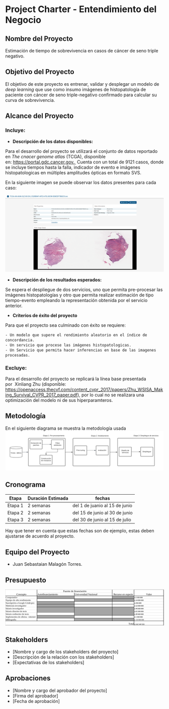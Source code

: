# Project Charter - Entendimiento del Negocio

## Nombre del Proyecto

Estimación de tiempo de sobrevivencia en casos de cáncer de seno triple negativo.

## Objetivo del Proyecto

El objetivo de este proyecto es entrenar, validar y desplegar un modelo de *deep learning* que use como insumo imágenes de histopatología de paciente con cáncer de seno triple-negativo confirmado para calcular su curva de sobrevivencia.

## Alcance del Proyecto

### Incluye:

- **Descripción de los datos disponibles:**

Para el desarrollo del proyecto se utilizará el conjunto de datos reportado en *The cnacer genome atlas* (TCGA), disponible en: https://portal.gdc.cancer.gov.  Cuenta con un total de 9121 casos, donde se incluye tiempos hasta la falla, indicador de evento e imágenes histopatologicas en múltiples  amplitudes ópticas en formato SVS.

En la siguiente imagen se puede observar los datos presentes para cada caso:

![tcga_example](images/tcga_example.png)

- **Descripción de los resultados esperados:**

Se espera el despliegue de dos servicios, uno que permita pre-procesar las imágenes histopatologías y otro que permita realizar estimación de tipo tiempo-evento empleando la representación obtenida por el servicio anterior.

- **Criterios de éxito del proyecto**

Para que el proyecto sea culminado con éxito se requiere:

    - Un modelo que supere el rendimiento aleatorio en el índice de concordancia.
    - Un servicio que procese las imágenes histopatologicas.
    - Un Servicio que permita hacer inferencias en base de las imagenes procesadas.

### Excluye:

Para el desarrollo del proyecto se replicará la línea base presentada por  Xinliang Zhu (disponible: https://openaccess.thecvf.com/content_cvpr_2017/papers/Zhu_WSISA_Making_Survival_CVPR_2017_paper.pdf), por lo cual no se realizara una optimización del modelo ni de sus hiperparamteros.

## Metodología

En el siguiente diagrama se muestra la metodología usada
![methods](images/metodo.png)

## Cronograma

| Etapa | Duración Estimada | fechas |
|------|---------|-------|
| Etapa 1 | 2 semanas | del 1 de juanio al 15 de junio |
| Etapa 2 | 2 semanas | del 15 de junio al 30 de junio |
| Etapa 3 | 2 semanas | del 30 de junio al 15 de julio |


Hay que tener en cuenta que estas fechas son de ejemplo, estas deben ajustarse de acuerdo al proyecto.

## Equipo del Proyecto

- Juan Sebastaian Malagón Torres.

## Presupuesto

![presupuesto](images/presupuesto.png)

## Stakeholders

- [Nombre y cargo de los stakeholders del proyecto]
- [Descripción de la relación con los stakeholders]
- [Expectativas de los stakeholders]

## Aprobaciones

- [Nombre y cargo del aprobador del proyecto]
- [Firma del aprobador]
- [Fecha de aprobación]
